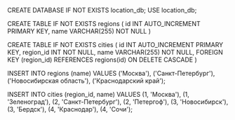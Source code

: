 CREATE DATABASE IF NOT EXISTS location_db;
USE location_db;

CREATE TABLE IF NOT EXISTS regions (
    id INT AUTO_INCREMENT PRIMARY KEY,
    name VARCHAR(255) NOT NULL
) 

CREATE TABLE IF NOT EXISTS cities (
    id INT AUTO_INCREMENT PRIMARY KEY,
    region_id INT NOT NULL,
    name VARCHAR(255) NOT NULL,
    FOREIGN KEY (region_id) REFERENCES regions(id) ON DELETE CASCADE
) 

INSERT INTO regions (name) VALUES 
('Москва'),
('Санкт-Петербург'),
('Новосибирская область'),
('Краснодарский край');

INSERT INTO cities (region_id, name) VALUES
(1, 'Москва'),
(1, 'Зеленоград'),
(2, 'Санкт-Петербург'),
(2, 'Петергоф'),
(3, 'Новосибирск'),
(3, 'Бердск'),
(4, 'Краснодар'),
(4, 'Сочи');
